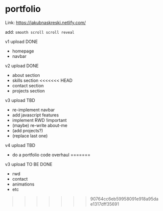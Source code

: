 # portfolio
Link: https://jakubnaskreski.netlify.com/

add:
`smooth scroll scroll reveal`

v1 upload DONE

- homepage
- navbar

v2 upload DONE

- about section
- skills section
<<<<<<< HEAD
- contact section
- projects section

v3 upload TBD

- re-implement navbar
- add javascript features
- implement RWD !important
- (maybe) re-write about-me
- (add projects?)
- (replace last one)

v4 upload TBD

- do a portfolio code overhaul
=======

v3 upload TO BE DONE
- rwd
- contact
- animations
- etc
>>>>>>> 90764cc6eb59958091e918a95dae1317dff35691
